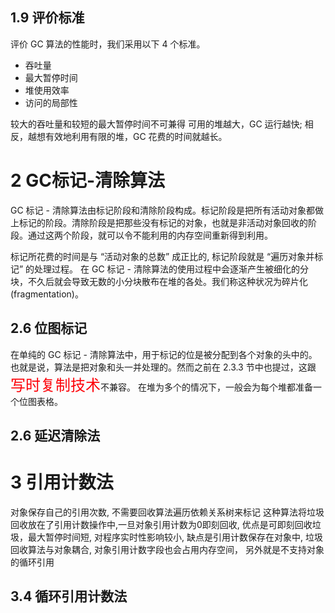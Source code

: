 ## 1.9 评价标准
评价 GC 算法的性能时，我们采用以下 4 个标准。
* 吞吐量
* 最大暂停时间
* 堆使用效率
* 访问的局部性

较大的吞吐量和较短的最大暂停时间不可兼得
可用的堆越大，GC 运行越快;
相反，越想有效地利用有限的堆，GC 花费的时间就越长。

# 2 GC标记-清除算法
GC 标记 - 清除算法由标记阶段和清除阶段构成。标记阶段是把所有活动对象都做上标记的阶段。清除阶段是把那些没有标记的对象，也就是非活动对象回收的阶段。通过这两个阶段，就可以令不能利用的内存空间重新得到利用。

标记所花费的时间是与 “活动对象的总数” 成正比的, 标记阶段就是 “遍历对象并标记” 的处理过程。
在 GC 标记 - 清除算法的使用过程中会逐渐产生被细化的分块，不久后就会导致无数的小分块散布在堆的各处。我们称这种状况为碎片化 (fragmentation)。

## 2.6 位图标记
在单纯的 GC 标记 - 清除算法中，用于标记的位是被分配到各个对象的头中的。也就是说，算法是把对象和头一并处理的。然而之前在 2.3.3 节中也提过，这跟<font color=#fd0209 size=5 >写时复制技术</font>不兼容。
在堆为多个的情况下，一般会为每个堆都准备一个位图表格。

## 2.6 延迟清除法


# 3 引用计数法
对象保存自己的引用次数, 不需要回收算法遍历依赖关系树来标记
这种算法将垃圾回收放在了引用计数操作中,一旦对象引用计数为0即刻回收, 优点是可即刻回收垃圾，最大暂停时间短, 对程序实时性影响较小, 缺点是引用计数保存在对象中, 垃圾回收算法与对象耦合, 对象引用计数字段也会占用内存空间， 另外就是不支持对象的循环引用

## 3.4 循环引用计数法
